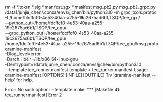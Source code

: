 rm -f *.token *.sig *.manifest.sgx *.manifest msg_pb2.py msg_pb2_grpc.py
/data1/junjie_chen/.conda/envs/jjchen/bin/python3.10 -m grpc_tools.protoc \
        -I /home/fdcffcf0-4e53-40aa-a255-19c2675ad6b1/TSQP/tee_gpu/ \
        --python_out=/home/fdcffcf0-4e53-40aa-a255-19c2675ad6b1/TSQP/tee_gpu/ \
        --grpc_python_out=/home/fdcffcf0-4e53-40aa-a255-19c2675ad6b1/TSQP/tee_gpu/ \
        /home/fdcffcf0-4e53-40aa-a255-19c2675ad6b1/TSQP/tee_gpu//msg.proto
gramine-manifest \
        -Dlog_level=error \
        -Darch_libdir=/lib/x86_64-linux-gnu \
        -Dentrypoint=/data1/junjie_chen/.conda/envs/jjchen/bin/python3.10 \
        --template tee_runner.manifest.template > tee_runner.manifest
Usage: gramine-manifest [OPTIONS] [INFILE] [OUTFILE]
Try 'gramine-manifest --help' for help.

Error: No such option: --template
make: *** [Makefile:41: tee_runner.manifest] Error 2